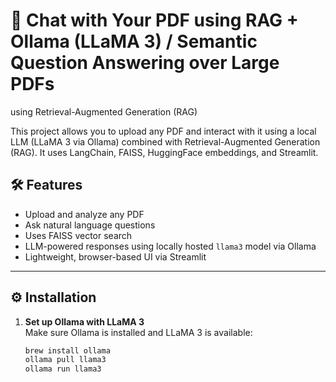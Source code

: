 
# 📘 Chat with Your PDF using RAG + Ollama (LLaMA 3) / Semantic Question Answering over Large PDFs
using Retrieval-Augmented Generation (RAG)

This project allows you to upload any PDF and interact with it using a local LLM (LLaMA 3 via Ollama) combined with Retrieval-Augmented Generation (RAG). It uses LangChain, FAISS, HuggingFace embeddings, and Streamlit.

## 🛠️ Features

- Upload and analyze any PDF
- Ask natural language questions
- Uses FAISS vector search
- LLM-powered responses using locally hosted `llama3` model via Ollama
- Lightweight, browser-based UI via Streamlit

---

## ⚙️ Installation

1. **Set up Ollama with LLaMA 3**  
   Make sure Ollama is installed and LLaMA 3 is available:

   ```bash
   brew install ollama
   ollama pull llama3
   ollama run llama3





